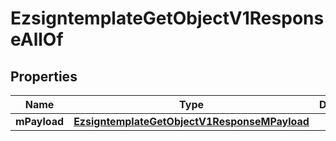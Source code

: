 

# EzsigntemplateGetObjectV1ResponseAllOf


## Properties

| Name | Type | Description | Notes |
|------------ | ------------- | ------------- | -------------|
|**mPayload** | [**EzsigntemplateGetObjectV1ResponseMPayload**](EzsigntemplateGetObjectV1ResponseMPayload.md) |  |  |



